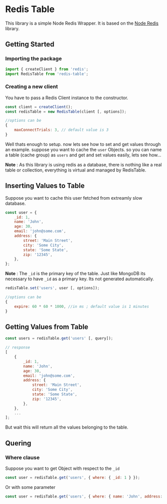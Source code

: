 # Redis Table

This library is a simple Node Redis Wrapper. It is based on the [Node Redis](https://www.npmjs.com/package/redis) library.

## Getting Started

### Importing the package

```js
import { createClient } from 'redis';
import RedisTable from 'redis-table';
```

### Creating a new client

You have to pass a Redis Client instance to the constructor.

```js
const client = createClient();
const redisTable = new RedisTable(client [, options]);
```

```js
//options can be
{
    maxConnectTrials: 3, // default value is 3
}
```

Well thats enough to setup. now lets see how to set and get values through an example.
suppose you want to cache the `user` Objects.
so you can name a table (cache group) as `users` and get and set values easily, lets see how...

**Note** :
As this library is using redis as a database, there is nothing like a real table or collection, everything is virtual and managed by RedisTable.

## Inserting Values to Table

Suppose you want to cache this user fetched from extreamly slow database.

```js
const user = {
	_id: 1,
	name: 'John',
	age: 30,
	email: 'john@some.com',
	address: {
		street: 'Main Street',
		city: 'Some City',
		state: 'Some State',
		zip: '12345',
	},
};
```

**Note** :
The `_id` is the primary key of the table. Just like MongoDB its necessary to have `_id` as a primary key. Its not generated automatically.

```js
redisTable.set('users', user [, options]);
```

```js
//options can be
{
    expire: 60 * 60 * 1000, //in ms ; default value is 1 minutes
}
```

## Getting Values from Table

```js
const users = redisTable.get('users' [, query]);
```

```js
// response
[
	{
		_id: 1,
		name: 'John',
		age: 30,
		email: 'john@some.com',
		address: {
			street: 'Main Street',
			city: 'Some City',
			state: 'Some State',
			zip: '12345',
		},
	},
    ...
];
```

But wait this will return all the values belonging to the table.

## Quering

### Where clause

Suppose you want to get Object with respect to the `_id`

```js
const user = redisTable.get('users', { where: { _id: 1 } });
```

Or with some parameter

```js
const user = redisTable.get('users', { where: { name: 'John', address: { state: 'State' } } });
```
